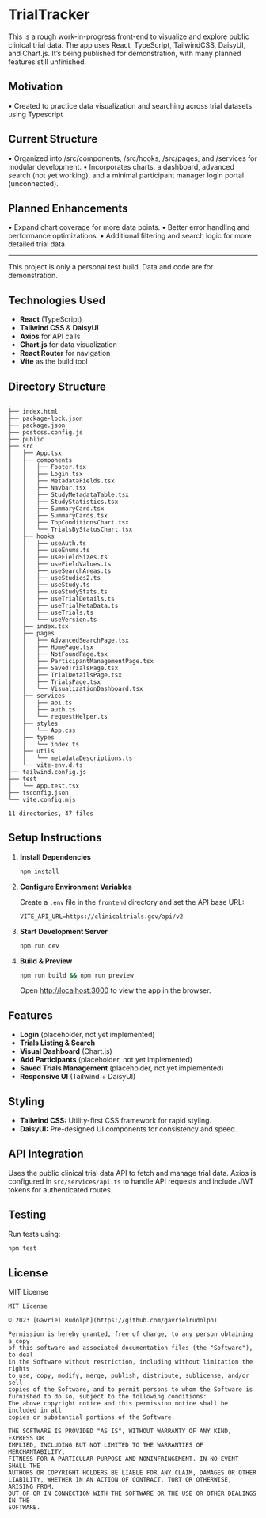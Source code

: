 
# TrialTracker

This is a rough work-in-progress front-end to visualize and explore public clinical trial data. The app uses React, TypeScript, TailwindCSS, DaisyUI, and Chart.js. It’s being published for demonstration, with many planned features still unfinished.

## Motivation
• Created to practice data visualization and searching across trial datasets using Typescript

## Current Structure
• Organized into /src/components, /src/hooks, /src/pages, and /services for modular development.
• Incorporates charts, a dashboard, advanced search (not yet working), and a minimal participant manager login portal (unconnected).

## Planned Enhancements
• Expand chart coverage for more data points.
• Better error handling and performance optimizations.
• Additional filtering and search logic for more detailed trial data.


---
This project is only a personal test build. Data and code are for demonstration.

## Technologies Used

- **React** (TypeScript)
- **Tailwind CSS** & **DaisyUI**
- **Axios** for API calls
- **Chart.js** for data visualization
- **React Router** for navigation
- **Vite** as the build tool

## Directory Structure

```plaintext
.
├── index.html
├── package-lock.json
├── package.json
├── postcss.config.js
├── public
├── src
│   ├── App.tsx
│   ├── components
│   │   ├── Footer.tsx
│   │   ├── Login.tsx
│   │   ├── MetadataFields.tsx
│   │   ├── Navbar.tsx
│   │   ├── StudyMetadataTable.tsx
│   │   ├── StudyStatistics.tsx
│   │   ├── SummaryCard.tsx
│   │   ├── SummaryCards.tsx
│   │   ├── TopConditionsChart.tsx
│   │   └── TrialsByStatusChart.tsx
│   ├── hooks
│   │   ├── useAuth.ts
│   │   ├── useEnums.ts
│   │   ├── useFieldSizes.ts
│   │   ├── useFieldValues.ts
│   │   ├── useSearchAreas.ts
│   │   ├── useStudies2.ts
│   │   ├── useStudy.ts
│   │   ├── useStudyStats.ts
│   │   ├── useTrialDetails.ts
│   │   ├── useTrialMetaData.ts
│   │   ├── useTrials.ts
│   │   └── useVersion.ts
│   ├── index.tsx
│   ├── pages
│   │   ├── AdvancedSearchPage.tsx
│   │   ├── HomePage.tsx
│   │   ├── NotFoundPage.tsx
│   │   ├── ParticipantManagementPage.tsx
│   │   ├── SavedTrialsPage.tsx
│   │   ├── TrialDetailsPage.tsx
│   │   ├── TrialsPage.tsx
│   │   └── VisualizationDashboard.tsx
│   ├── services
│   │   ├── api.ts
│   │   ├── auth.ts
│   │   └── requestHelper.ts
│   ├── styles
│   │   └── App.css
│   ├── types
│   │   └── index.ts
│   ├── utils
│   │   └── metadataDescriptions.ts
│   └── vite-env.d.ts
├── tailwind.config.js
├── test
│   └── App.test.tsx
├── tsconfig.json
└── vite.config.mjs

11 directories, 47 files
```

## Setup Instructions

1. **Install Dependencies**
    ```bash
    npm install
    ```

2. **Configure Environment Variables**

     Create a `.env` file in the `frontend` directory and set the API base URL:

     ```env
     VITE_API_URL=https://clinicaltrials.gov/api/v2
     ```

3. **Start Development Server**
    ```bash
    npm run dev
    ```

4. **Build & Preview**
    ```bash
    npm run build && npm run preview
    ```

     Open [http://localhost:3000](http://localhost:3000) to view the app in the browser.

## Features

- **Login** (placeholder, not yet implemented)
- **Trials Listing & Search**
- **Visual Dashboard** (Chart.js)
- **Add Participants** (placeholder, not yet implemented)
- **Saved Trials Management** (placeholder, not yet implemented)
- **Responsive UI** (Tailwind + DaisyUI)

## Styling

- **Tailwind CSS:** Utility-first CSS framework for rapid styling.
- **DaisyUI:** Pre-designed UI components for consistency and speed.

## API Integration

Uses the public clinical trial data API to fetch and manage trial data. Axios is configured in `src/services/api.ts` to handle API requests and include JWT tokens for authenticated routes.

## Testing

Run tests using:

```bash
npm test
```

## License

MIT License

```
MIT License

© 2023 [Gavriel Rudolph](https://github.com/gavrielrudolph)

Permission is hereby granted, free of charge, to any person obtaining a copy
of this software and associated documentation files (the "Software"), to deal
in the Software without restriction, including without limitation the rights
to use, copy, modify, merge, publish, distribute, sublicense, and/or sell
copies of the Software, and to permit persons to whom the Software is
furnished to do so, subject to the following conditions:
The above copyright notice and this permission notice shall be included in all
copies or substantial portions of the Software.

THE SOFTWARE IS PROVIDED "AS IS", WITHOUT WARRANTY OF ANY KIND, EXPRESS OR
IMPLIED, INCLUDING BUT NOT LIMITED TO THE WARRANTIES OF MERCHANTABILITY,
FITNESS FOR A PARTICULAR PURPOSE AND NONINFRINGEMENT. IN NO EVENT SHALL THE
AUTHORS OR COPYRIGHT HOLDERS BE LIABLE FOR ANY CLAIM, DAMAGES OR OTHER
LIABILITY, WHETHER IN AN ACTION OF CONTRACT, TORT OR OTHERWISE, ARISING FROM,
OUT OF OR IN CONNECTION WITH THE SOFTWARE OR THE USE OR OTHER DEALINGS IN THE
SOFTWARE.
```
